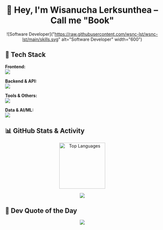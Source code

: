 <div align="center">

# 👋 Hey, I'm Wisanucha Lerksunthea – Call me "Book"

![Software Developer]("https://raw.githubusercontent.com/wsnc-lst/wsnc-lst/main/skills.svg" alt="Software Developer" width="600")


</div>

## 🧰 Tech Stack

**Frontend:**  
<img src="https://skillicons.dev/icons?i=html,css,js,ts,vue,nuxt,react,tailwind,angular" />

**Backend & API:**  
<img src="https://skillicons.dev/icons?i=nodejs,express,postgres" />

**Tools & Others:**  
<img src="https://skillicons.dev/icons?i=git,github,vscode,postman,bun" />

**Data & AI/ML:**  
<img src="https://skillicons.dev/icons?i=python,pandas,numpy" />

## 📊 GitHub Stats & Activity


<p align="center">
  <img src="https://github-readme-stats.vercel.app/api/top-langs/?username=wsnc-lst&layout=compact&theme=tokyonight" alt="Top Languages" height="150" />
</p>


<p align="center">
  <img src="https://github-readme-activity-graph.vercel.app/graph?username=wsnc-lst&theme=tokyo-night" />
</p>

## 💬 Dev Quote of the Day
<p align="center">
  <img src="https://quotes-github-readme.vercel.app/api?type=horizontal&theme=tokyonight" />
</p>



